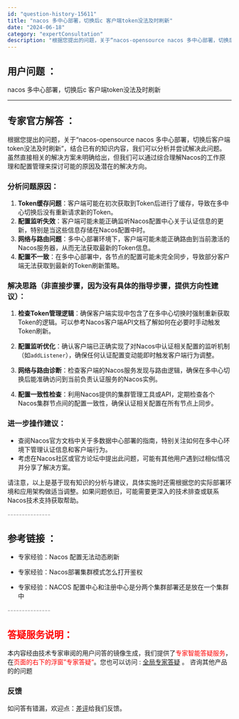 ```yaml
---
id: "question-history-15611"
title: "nacos 多中心部署，切换后c 客户端token没法及时刷新"
date: "2024-06-18"
category: "expertConsultation"
description: "根据您提出的问题，关于“nacos-opensource nacos 多中心部署，切换后客户端token没法及时刷新”，结合已有的知识内容，我们可以分析并尝试解决此问题。虽然直接相关的解决方案未明确给出，但我们可以通过综合理解Nacos的工作原理和配置管理来探讨可能的原因及潜在的解决方向。### 分"
---
```


## 用户问题 ： 
 nacos 多中心部署，切换后c 客户端token没法及时刷新  

---------------
## 专家官方解答 ：

根据您提出的问题，关于“nacos-opensource nacos 多中心部署，切换后客户端token没法及时刷新”，结合已有的知识内容，我们可以分析并尝试解决此问题。虽然直接相关的解决方案未明确给出，但我们可以通过综合理解Nacos的工作原理和配置管理来探讨可能的原因及潜在的解决方向。

### 分析问题原因：
1. **Token缓存问题**：客户端可能在初次获取到Token后进行了缓存，导致在多中心切换后没有重新请求新的Token。
2. **配置监听失效**：客户端可能未能正确监听Nacos配置中心关于认证信息的更新，特别是当这些信息存储在Nacos配置中时。
3. **网络与路由问题**：多中心部署环境下，客户端可能未能正确路由到当前激活的Nacos服务器，从而无法获取最新的Token信息。
4. **配置不一致**：在多中心部署中，各节点的配置可能未完全同步，导致部分客户端无法获取到最新的Token刷新策略。

### 解决思路（非直接步骤，因为没有具体的指导步骤，提供方向性建议）：
1. **检查Token管理逻辑**：确保客户端实现中包含了在多中心切换时强制重新获取Token的逻辑。可以参考Nacos客户端API文档了解如何在必要时手动触发Token刷新。
   
2. **配置监听优化**：确认客户端已正确实现了对Nacos中认证相关配置的监听机制（如`addListener`），确保任何认证配置变动能即时触发客户端行为调整。

3. **网络与路由诊断**：检查客户端的Nacos服务发现与路由逻辑，确保在多中心切换后能准确访问到当前负责认证服务的Nacos实例。

4. **配置一致性检查**：利用Nacos提供的集群管理工具或API，定期检查各个Nacos集群节点间的配置一致性，确保认证相关配置在所有节点上同步。

### 进一步操作建议：
- 查阅Nacos官方文档中关于多数据中心部署的指南，特别关注如何在多中心环境下管理认证信息和客户端行为。
- 考虑在Nacos社区或官方论坛中提出此问题，可能有其他用户遇到过相似情况并分享了解决方案。

请注意，以上是基于现有知识的分析与建议，具体实施时还需根据您的实际部署环境和应用架构做适当调整。如果问题依旧，可能需要更深入的技术排查或联系Nacos技术支持获取帮助。


<font color="#949494">---------------</font> 


## 参考链接 ：

* 专家经验：Nacos 配置无法动态刷新 
 
 * 专家经验：Nacos部署集群模式怎么打开鉴权 
 
 * 专家经验：NACOS 配置中心和注册中心是分两个集群部署还是放在一个集群中 


 <font color="#949494">---------------</font> 
 


## <font color="#FF0000">答疑服务说明：</font> 

本内容经由技术专家审阅的用户问答的镜像生成，我们提供了<font color="#FF0000">专家智能答疑服务</font>，在<font color="#FF0000">页面的右下的浮窗”专家答疑“</font>。您也可以访问 : [全局专家答疑](https://answer.opensource.alibaba.com/docs/intro) 。 咨询其他产品的的问题

### 反馈
如问答有错漏，欢迎点：[差评](https://ai.nacos.io/user/feedbackByEnhancerGradePOJOID?enhancerGradePOJOId=15625)给我们反馈。
